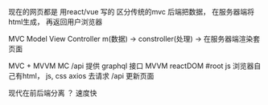 现在的网页都是 用react/vue 写的 区分传统的mvc 后端把数据， 在服务器端将html生成， 再返回用户浏览器

MVC Model View Controller
m(数据) -> constroller(处理) -> 在服务器端渲染套页面

MVC + MVVM
MC /api 提供 graphql 接口
MVVM reactDOM #root js 浏览器自己有html， js, css
axios 去请求 /api 更新页面

现代在前后端分离 ？ 速度快